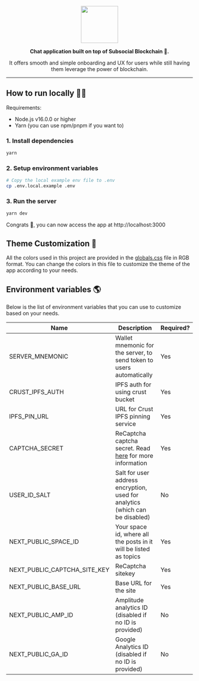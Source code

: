 <a href="https://x.grill.chat">
  <p align="center"><img height=100 src="https://raw.githubusercontent.com/dappforce/grillchat/main/src/assets/logo/logo.svg"/></p>
</a>
<p align="center">
  <strong>
    Chat application built on top of Subsocial Blockchain 🔗.
  </strong>
</p>
<p align="center">
  It offers smooth and simple onboarding and UX for users while still having them leverage the power of blockchain.
</p>

---

## How to run locally 🏃‍♂️

Requirements:

- Node.js v16.0.0 or higher
- Yarn (you can use npm/pnpm if you want to)

### 1. Install dependencies

```bash
yarn
```

### 2. Setup environment variables

```bash
# Copy the local example env file to .env
cp .env.local.example .env
```

### 3. Run the server

```bash
yarn dev
```

Congrats 🎉, you can now access the app at http://localhost:3000

## Theme Customization 🎨

All the colors used in this project are provided in the [globals.css](./src/styles/globals.css) file in RGB format.
You can change the colors in this file to customize the theme of the app according to your needs.

## Environment variables 🌎

Below is the list of environment variables that you can use to customize based on your needs.

| Name                         | Description                                                                                               | Required? |
| ---------------------------- | --------------------------------------------------------------------------------------------------------- | --------- |
| SERVER_MNEMONIC              | Wallet mnemonic for the server, to send token to users automatically                                      | Yes       |
| CRUST_IPFS_AUTH              | IPFS auth for using crust bucket                                                                          | Yes       |
| IPFS_PIN_URL                 | URL for Crust IPFS pinning service                                                                        | Yes       |
| CAPTCHA_SECRET               | ReCaptcha captcha secret. Read [here](https://developers.google.com/recaptcha/intro) for more information | Yes       |
| USER_ID_SALT                 | Salt for user address encryption, used for analytics (which can be disabled)                              | No        |
| NEXT_PUBLIC_SPACE_ID         | Your space id, where all the posts in it will be listed as topics                                         | Yes       |
| NEXT_PUBLIC_CAPTCHA_SITE_KEY | ReCaptcha sitekey                                                                                         | Yes       |
| NEXT_PUBLIC_BASE_URL         | Base URL for the site                                                                                     | Yes       |
| NEXT_PUBLIC_AMP_ID           | Amplitude analytics ID (disabled if no ID is provided)                                                    | No        |
| NEXT_PUBLIC_GA_ID            | Google Analytics ID (disabled if no ID is provided)                                                       | No        |
